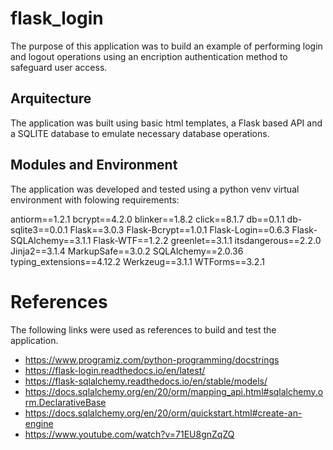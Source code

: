 # flask_login
The purpose of this application was to build an example of performing login and logout operations using an encription authentication method to safeguard user access.
## Arquitecture
The application was built using basic html templates, a Flask based API and a SQLITE database to emulate necessary database operations.
## Modules and Environment
The application was developed and tested using a python venv virtual environment with folowing requirements:

antiorm==1.2.1
bcrypt==4.2.0
blinker==1.8.2
click==8.1.7
db==0.1.1
db-sqlite3==0.0.1
Flask==3.0.3
Flask-Bcrypt==1.0.1
Flask-Login==0.6.3
Flask-SQLAlchemy==3.1.1
Flask-WTF==1.2.2
greenlet==3.1.1
itsdangerous==2.2.0
Jinja2==3.1.4
MarkupSafe==3.0.2
SQLAlchemy==2.0.36
typing_extensions==4.12.2
Werkzeug==3.1.1
WTForms==3.2.1

# References
The following links were used as references to build and test the application.
- https://www.programiz.com/python-programming/docstrings
- https://flask-login.readthedocs.io/en/latest/
- https://flask-sqlalchemy.readthedocs.io/en/stable/models/
- https://docs.sqlalchemy.org/en/20/orm/mapping_api.html#sqlalchemy.orm.DeclarativeBase
- https://docs.sqlalchemy.org/en/20/orm/quickstart.html#create-an-engine
- https://www.youtube.com/watch?v=71EU8gnZqZQ

